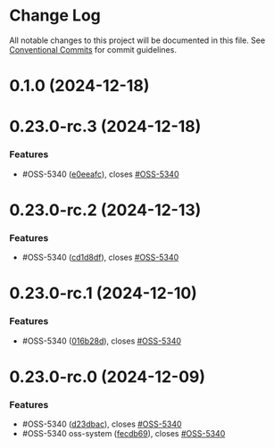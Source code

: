 # Change Log

All notable changes to this project will be documented in this file.
See [Conventional Commits](https://conventionalcommits.org) for commit guidelines.

# 0.1.0 (2024-12-18)

# 0.23.0-rc.3 (2024-12-18)

### Features

- #OSS-5340 ([e0eeafc](https://www.mxcd.top/mxc-web/mxc-platform-admin-package/commits/e0eeafca0aff107f56110dfb847640fea98c9aab)), closes [#OSS-5340](https://www.mxcd.top/mxc-web/mxc-platform-admin-package/issues/OSS-5340)

# 0.23.0-rc.2 (2024-12-13)

### Features

- #OSS-5340 ([cd1d8df](https://www.mxcd.top/mxc-web/mxc-platform-admin-package/commits/cd1d8df46ed7188db18fc140cb1679c43d5a9036)), closes [#OSS-5340](https://www.mxcd.top/mxc-web/mxc-platform-admin-package/issues/OSS-5340)

# 0.23.0-rc.1 (2024-12-10)

### Features

- #OSS-5340 ([016b28d](https://www.mxcd.top/mxc-web/mxc-platform-admin-package/commits/016b28dd0675c8472081fa8a501bfce1285d7998)), closes [#OSS-5340](https://www.mxcd.top/mxc-web/mxc-platform-admin-package/issues/OSS-5340)

# 0.23.0-rc.0 (2024-12-09)

### Features

- #OSS-5340 ([d23dbac](https://www.mxcd.top/mxc-web/mxc-platform-admin-package/commits/d23dbace7bf81b40e1174235329942e0505f5109)), closes [#OSS-5340](https://www.mxcd.top/mxc-web/mxc-platform-admin-package/issues/OSS-5340)
- #OSS-5340 oss-system ([fecdb69](https://www.mxcd.top/mxc-web/mxc-platform-admin-package/commits/fecdb69d7608b6ae71ee2309c2c76a14267da16f)), closes [#OSS-5340](https://www.mxcd.top/mxc-web/mxc-platform-admin-package/issues/OSS-5340)
